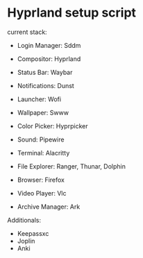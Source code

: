 # Hyprland setup script

current stack:
* Login Manager: Sddm
* Compositor: Hyprland
* Status Bar: Waybar
* Notifications: Dunst

* Launcher: Wofi
* Wallpaper: Swww
* Color Picker: Hyprpicker
* Sound: Pipewire

* Terminal: Alacritty
* File Explorer: Ranger, Thunar, Dolphin
* Browser: Firefox
* Video Player: Vlc
* Archive Manager: Ark

Additionals:
* Keepassxc
* Joplin
* Anki